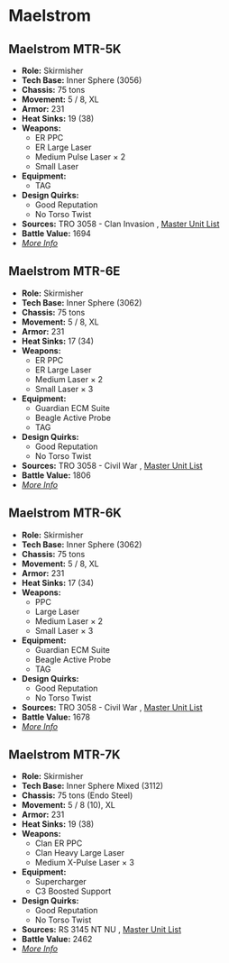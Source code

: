 # Maelstrom 

## Maelstrom MTR-5K 

- **Role:** Skirmisher 
- **Tech Base:** Inner Sphere (3056) 
- **Chassis:** 75 tons 
- **Movement:** 5 / 8, XL 
- **Armor:** 231 
- **Heat Sinks:** 19 (38) 
- **Weapons:** 
  - ER PPC 
  - ER Large Laser 
  - Medium Pulse Laser × 2 
  - Small Laser 
- **Equipment:** 
  - TAG 
- **Design Quirks:** 
  - Good Reputation 
  - No Torso Twist 
- **Sources:** TRO 3058 - Clan Invasion , [Master Unit List](http://masterunitlist.info/Unit/Details/1988/maelstrom-mtr-5k) 
- **Battle Value:** 1694 
- [*More Info*](maelstrom/maelstrom_mtr-5k.md) 

## Maelstrom MTR-6E 

- **Role:** Skirmisher 
- **Tech Base:** Inner Sphere (3062) 
- **Chassis:** 75 tons 
- **Movement:** 5 / 8, XL 
- **Armor:** 231 
- **Heat Sinks:** 17 (34) 
- **Weapons:** 
  - ER PPC 
  - ER Large Laser 
  - Medium Laser × 2 
  - Small Laser × 3 
- **Equipment:** 
  - Guardian ECM Suite 
  - Beagle Active Probe 
  - TAG 
- **Design Quirks:** 
  - Good Reputation 
  - No Torso Twist 
- **Sources:** TRO 3058 - Civil War , [Master Unit List](http://masterunitlist.info/Unit/Details/1989/maelstrom-mtr-6e) 
- **Battle Value:** 1806 
- [*More Info*](maelstrom/maelstrom_mtr-6e.md) 

## Maelstrom MTR-6K 

- **Role:** Skirmisher 
- **Tech Base:** Inner Sphere (3062) 
- **Chassis:** 75 tons 
- **Movement:** 5 / 8, XL 
- **Armor:** 231 
- **Heat Sinks:** 17 (34) 
- **Weapons:** 
  - PPC 
  - Large Laser 
  - Medium Laser × 2 
  - Small Laser × 3 
- **Equipment:** 
  - Guardian ECM Suite 
  - Beagle Active Probe 
  - TAG 
- **Design Quirks:** 
  - Good Reputation 
  - No Torso Twist 
- **Sources:** TRO 3058 - Civil War , [Master Unit List](http://masterunitlist.info/Unit/Details/1990/maelstrom-mtr-6k) 
- **Battle Value:** 1678 
- [*More Info*](maelstrom/maelstrom_mtr-6k.md) 

## Maelstrom MTR-7K 

- **Role:** Skirmisher 
- **Tech Base:** Inner Sphere Mixed (3112) 
- **Chassis:** 75 tons (Endo Steel) 
- **Movement:** 5 / 8 (10), XL 
- **Armor:** 231 
- **Heat Sinks:** 19 (38) 
- **Weapons:** 
  - Clan ER PPC 
  - Clan Heavy Large Laser 
  - Medium X-Pulse Laser × 3 
- **Equipment:** 
  - Supercharger 
  - C3 Boosted Support 
- **Design Quirks:** 
  - Good Reputation 
  - No Torso Twist 
- **Sources:** RS 3145 NT NU , [Master Unit List](http://masterunitlist.info/Unit/Details/6867/maelstrom-mtr-7k) 
- **Battle Value:** 2462 
- [*More Info*](maelstrom/maelstrom_mtr-7k.md) 

